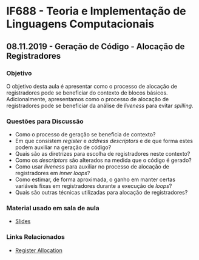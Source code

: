 # IF688 - Teoria e Implementação de Linguagens Computacionais

## 08.11.2019 - Geração de Código - Alocação de Registradores

### Objetivo

O objetivo desta aula é apresentar como o processo de alocação de registradores pode se beneficiar do contexto de blocos básicos. 
Adicionalmente, apresentamos como o processo de alocação de registradores pode se beneficiar da análise de _liveness_ para evitar _spilling_.

### Questões para Discussão

- Como o processo de geração se beneficia de contexto?
- Em que consistem _register_ e _address descriptors_ e de que forma estes podem auxiliar na geração de código?
- Quais são as diretrizes para escolha de registradores neste contexto? 
- Como os _descriptors_ são alterados na medida que o código é gerado?
- Como usar _liveness_ para auxiliar no processo de alocação de registradores em _inner loops_?
- Como estimar, de forma aproximada, o ganho em manter certas variáveis fixas em registradores durante a execução de _loops_?
- Quais são outras técnicas utilizadas para alocação de registradores? 

### Material usado em sala de aula

- [Slides](https://drive.google.com/open?id=1cuoD3OsfczdFgn8vWuFHf_yuBKWLoPYp)

### Links Relacionados

- [Register Allocation](https://en.wikipedia.org/wiki/Register_allocation)
